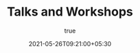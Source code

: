---
title: "Talks and Workshops"
date: 2021-05-26T09:21:00+05:30
author: "true"
authorName: "Anandu R"
authorUrl: "https://anandur32.github.io/Resume32R/"
tags: ["asthra","workshop","tech talks"]
url: asthra
draft: true
---